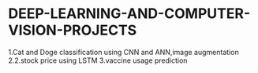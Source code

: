 # DEEP-LEARNING-AND-COMPUTER-VISION-PROJECTS
1.Cat and Doge classification using CNN and ANN,image augmentation
2.2.stock price using LSTM
3.vaccine usage prediction
